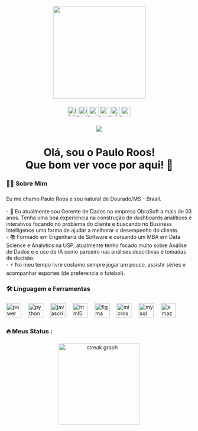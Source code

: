 <div align="center">
  <a href="https://www.pauloroosf.dev" target="_blank" rel="noopener noreferrer">
  <img height="250" src="https://drive.google.com/uc?export=view&id=13a8M3bly1N7agN7NIb9iLnS1L6inBIoi"  />
  </a>
</div>

###

<div align="center">
  <a href="https://www.linkedin.com/in/pauloroosf/" target="_blank">
    <img src="https://img.shields.io/static/v1?message=LinkedIn&logo=linkedin&label=&color=0077B5&logoColor=white&labelColor=&style=for-the-badge" height="25" alt="linkedin logo"  />
  </a>
  <a href="https://www.instagram.com/paulinhoroos?igsh=bGNvNW04aTcxNG9t" target="_blank">
  <img src="https://img.shields.io/static/v1?message=Instagram&logo=instagram&label=&color=E4405F&logoColor=white&labelColor=&style=for-the-badge" height="25" alt="instagram logo"  />
  </a> 
  <a href="mailto:pauloroosf@hotmail.com" target="_blank">
  <img src="https://img.shields.io/static/v1?message=Outlook&logo=microsoft-outlook&label=&color=0078D4&logoColor=white&labelColor=&style=for-the-badge" height="25" alt="microsoft-outlook logo"  />
  </a>
  <a href="mailto:pauloroosf@gmail.com" target="_blank">
  <img src="https://img.shields.io/static/v1?message=Gmail&logo=gmail&label=&color=D14836&logoColor=white&labelColor=&style=for-the-badge" height="25" alt="gmail logo"  />
  </a>
  <a href="https://wa.me/5567999783107?text=Ol%C3%A1%20Paulo%20Roos%2C%20vim%20pelo%20seu%20GitHub!%0ATudo%20bem%3F" target="_blank">
  <img src="https://img.shields.io/static/v1?message=Whatsapp&logo=whatsapp&label=&color=25D366&logoColor=white&labelColor=&style=for-the-badge" height="25" alt="whatsapp logo"  />
  </a>
  <a href="https://www.pauloroosf.dev" target="_blank">
    <img src="https://img.shields.io/static/v1?message=pauloroosf.dev&logo=codesandbox&label=&color=040404&logoColor=white&labelColor=&style=for-the-badge" height="25" alt="codesandbox logo"  />
  </a>
</div>

###

<div align="center">
  <img src="https://visitor-badge.laobi.icu/badge?page_id=pauloroos.pauloroos&"  />
</div>

###

<h1 align="center">Olá, sou o Paulo Roos! <br>Que bom ver voce por aqui! 👋</h1>

###

<h3 align="left">👩‍💻  Sobre Mim</h3>

###

<p align="left">Eu me chamo Paulo Roos e sou natural de Dourado/MS - Brasil.<br><br>- 🔭 Eu atualmente sou Gerente de Dados na empresa ObraSoft a mais de 03 anos. Tenha uma boa experiencia na construção de dashboards analíticos e interativos focando no problema do cliente e buscando no Business Intelligence uma forma de ajudar a melhorar o desempenho do cliente.<br>- 📚 Formado em Engenharia de Software e cursando um MBA em Data Science e Analytics na USP, atualmente tenho focado muito sobre Análise de Dados e o uso de IA como parceiro nas análises descritivas e tomadas de decisão.<br>- ⚡ No meu tempo livre costumo sempre jogar um pouco, assistir séries e acompanhar esportes (de preferencia o futebol).</p>

###

<h3 align="left">🛠 Linguagem e Ferramentas</h3>

###

<div align="left">
  <img src="https://github.com/microsoft/PowerBI-Icons/blob/main/SVG/Power-BI.svg" height="40" alt="power bi logo" />
  <img width="12" />
  <img src="https://cdn.jsdelivr.net/gh/devicons/devicon/icons/python/python-original.svg" height="40" alt="python logo"  />
  <img width="12" />
  <img src="https://cdn.jsdelivr.net/gh/devicons/devicon/icons/javascript/javascript-original.svg" height="40" alt="javascript logo"  />
  <img width="12" />
  <img src="https://cdn.jsdelivr.net/gh/devicons/devicon/icons/html5/html5-original.svg" height="40" alt="html5 logo"  />
  <img width="12" />
  <img src="https://cdn.jsdelivr.net/gh/devicons/devicon/icons/figma/figma-original.svg" height="40" alt="figma logo"  />
  <img width="12" />
  <img src="https://cdn.jsdelivr.net/gh/devicons/devicon/icons/microsoftsqlserver/microsoftsqlserver-plain-wordmark.svg" height="40" alt="microsoftsqlserver logo"  />
  <img width="12" />
  <img src="https://skillicons.dev/icons?i=mysql" height="40" alt="mysql logo"  />
  <img width="12" />
  <img src="https://cdn.jsdelivr.net/gh/devicons/devicon/icons/amazonwebservices/amazonwebservices-original-wordmark.svg" height="40" alt="amazonwebservices logo"  />
</div>

###

<h3 align="left">🔥   Meus Status :</h3>

###

<div align="center">
  <img src="https://streak-stats.demolab.com?user=pauloroos&locale=en&mode=daily&theme=dark&hide_border=false&border_radius=5&order=3" height="220" alt="streak graph"  />
</div>

###

